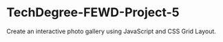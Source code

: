 # TechDegree-FEWD-Project-5
 Create an interactive photo gallery using JavaScript and CSS Grid Layout.
